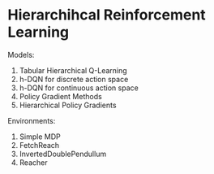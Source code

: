 # Hierarchihcal Reinforcement Learning
Models:
1. Tabular Hierarchical Q-Learning
2. h-DQN for discrete action space
3. h-DQN for continuous action space
3. Policy Gradient Methods
4. Hierarchical Policy Gradients

Environments:
1. Simple MDP
2. FetchReach
3. InvertedDoublePendullum
4. Reacher
